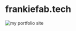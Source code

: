 # frankiefab.tech

![my portfolio site](https://user-images.githubusercontent.com/46662771/154990131-79f43744-4015-445e-993c-7e236f607c4b.JPG)
